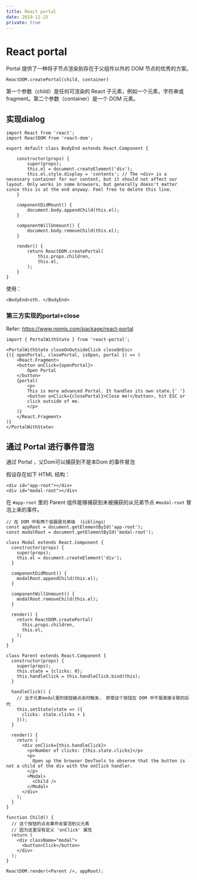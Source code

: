 ```yaml
---
title: React portal
date: 2019-11-25
private: true
---
```

# React portal
Portal 提供了一种将子节点渲染到存在于父组件以外的 DOM 节点的优秀的方案。

    ReactDOM.createPortal(child, container)

第一个参数（child）是任何可渲染的 React 子元素，例如一个元素，字符串或 fragment。第二个参数（container）是一个 DOM 元素。

## 实现dialog

    import React from 'react';
    import ReactDOM from 'react-dom';

    export default class BodyEnd extends React.Component {

        constructor(props) {
            super(props);
            this.el = document.createElement('div');
            this.el.style.display = 'contents'; // The <div> is a necessary container for our content, but it should not affect our layout. Only works in some browsers, but generally doesn't matter since this is at the end anyway. Feel free to delete this line.
        }

        componentDidMount() {
            document.body.appendChild(this.el);
        }

        componentWillUnmount() {
            document.body.removeChild(this.el);
        }

        render() {
            return ReactDOM.createPortal(
                this.props.children,
                this.el,
            );
        }
    }

使用：

    <BodyEnd>sth. </BodyEnd>

### 第三方实现的portal+close
Refer: https://www.npmjs.com/package/react-portal

    import { PortalWithState } from 'react-portal';
 
    <PortalWithState closeOnOutsideClick closeOnEsc>
    {({ openPortal, closePortal, isOpen, portal }) => (
        <React.Fragment>
        <button onClick={openPortal}>
            Open Portal
        </button>
        {portal(
            <p>
            This is more advanced Portal. It handles its own state.{' '}
            <button onClick={closePortal}>Close me!</button>, hit ESC or
            click outside of me.
            </p>
        )}
        </React.Fragment>
    )}
    </PortalWithState>

## 通过 Portal 进行事件冒泡
通过 Portal ，父Dom可以捕获到不是本Dom 的事件冒泡

假设存在如下 HTML 结构：

    <div id="app-root"></div>
    <div id="modal-root"></div>

在 `#app-root` 里的 Parent 组件能够捕获到未被捕获的从兄弟节点 `#modal-root` 冒泡上来的事件。

    // 在 DOM 中有两个容器是兄弟级 （siblings）
    const appRoot = document.getElementById('app-root');
    const modalRoot = document.getElementById('modal-root');
    
    class Modal extends React.Component {
      constructor(props) {
        super(props);
        this.el = document.createElement('div');
      }
    
      componentDidMount() {
        modalRoot.appendChild(this.el);
      }
    
      componentWillUnmount() {
        modalRoot.removeChild(this.el);
      }
    
      render() {
        return ReactDOM.createPortal(
          this.props.children,
          this.el,
        );
      }
    }
    
    class Parent extends React.Component {
      constructor(props) {
        super(props);
        this.state = {clicks: 0};
        this.handleClick = this.handleClick.bind(this);
      }
    
      handleClick() {
        // 当子元素modal里的按钮被点击时触发， 即使这个按钮在 DOM 中不是直接关联的后代
        this.setState(state => ({
          clicks: state.clicks + 1
        }));
      }
    
      render() {
        return (
          <div onClick={this.handleClick}>
            <p>Number of clicks: {this.state.clicks}</p>
            <p>
              Open up the browser DevTools to observe that the button is not a child of the div with the onClick handler.
            </p>
            <Modal>
              <Child />
            </Modal>
          </div>
        );
      }
    }
    
    function Child() {
      // 这个按钮的点击事件会冒泡到父元素
      // 因为这里没有定义 'onClick' 属性
      return (
        <div className="modal">
          <button>Click</button>
        </div>
      );
    }
    
    ReactDOM.render(<Parent />, appRoot);

